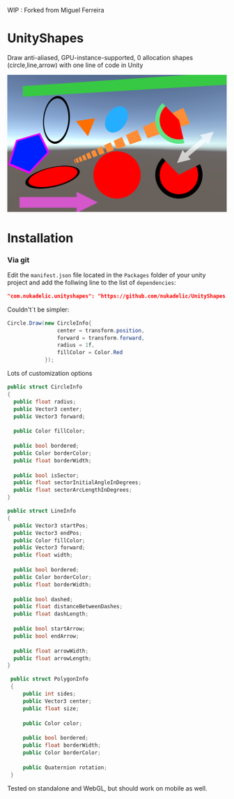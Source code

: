 
WIP : Forked from Miguel Ferreira 

# UnityShapes
Draw anti-aliased, GPU-instance-supported, 0 allocation shapes (circle,line,arrow) with one line of code in Unity

![](Doc~/screenshot.png)

# Installation 

### Via git

Edit the `manifest.json` file located in the `Packages` folder of your unity project and
add the follwing line to the list of `dependencies`:
```json
"com.nukadelic.unityshapes": "https://github.com/nukadelic/UnityShapes.git"
```

Couldn't´t be simpler:

```c#
Circle.Draw(new CircleInfo{
				center = transform.position,
				forward = transform.forward,
				radius = 1f,
				fillColor = Color.Red
			});
```



Lots of customization options



```c#
public struct CircleInfo
{
  public float radius;
  public Vector3 center;
  public Vector3 forward;

  public Color fillColor;

  public bool bordered;
  public Color borderColor;
  public float borderWidth;

  public bool isSector;
  public float sectorInitialAngleInDegrees;
  public float sectorArcLengthInDegrees;
}
```



```c#
public struct LineInfo
{
  public Vector3 startPos;
  public Vector3 endPos;
  public Color fillColor;
  public Vector3 forward;
  public float width;

  public bool bordered;
  public Color borderColor;
  public float borderWidth;

  public bool dashed;
  public float distanceBetweenDashes;
  public float dashLength;

  public bool startArrow;
  public bool endArrow;

  public float arrowWidth;
  public float arrowLength;
}
```



```c#
 public struct PolygonInfo
 {
     public int sides;
     public Vector3 center;
     public float size;

     public Color color;

     public bool bordered;
     public float borderWidth;
     public Color borderColor;

     public Quaternion rotation;
 }
```





Tested on standalone and WebGL, but should work on mobile as well.